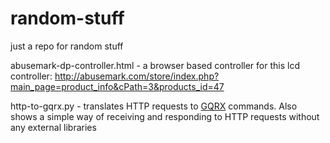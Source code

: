# random-stuff
just a repo for random stuff

abusemark-dp-controller.html - a browser based controller for this lcd controller: http://abusemark.com/store/index.php?main_page=product_info&cPath=3&products_id=47

http-to-gqrx.py - translates HTTP requests to [GQRX](https://github.com/gqrx-sdr/gqrx) commands. Also shows a simple way of receiving and responding to HTTP requests without any external libraries
